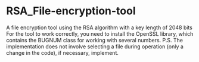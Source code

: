 # RSA_File-encryption-tool
A file encryption tool using the RSA algorithm with a key length of 2048 bits
For the tool to work correctly, you need to install the OpenSSL library, which contains the BUGNUM class for working with several numbers.
P.S. The implementation does not involve selecting a file during operation (only a change in the code), if necessary, implement.
